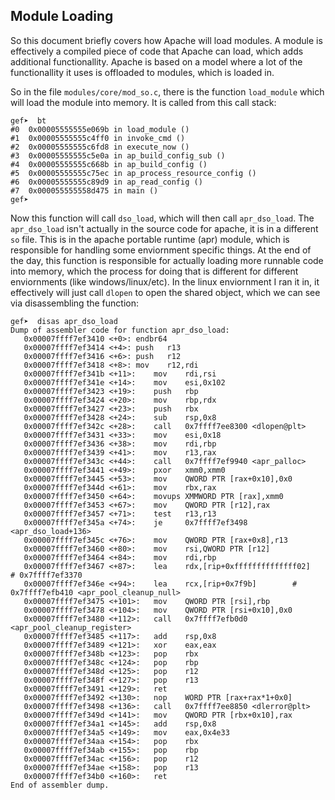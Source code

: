 ## Module Loading

So this document briefly covers how Apache will load modules. A module is effectively a compiled piece of code that Apache can load, which adds additional functionallity. Apache is based on a model where a lot of the functionallity it uses is offloaded to modules, which is loaded in. 

So in the file `modules/core/mod_so.c`, there is the function `load_module` which will load the module into memory. It is called from this call stack:

```
gef➤  bt
#0  0x00005555555e069b in load_module ()
#1  0x00005555555c4ff0 in invoke_cmd ()
#2  0x00005555555c6fd8 in execute_now ()
#3  0x00005555555c5e0a in ap_build_config_sub ()
#4  0x00005555555c668b in ap_build_config ()
#5  0x00005555555c75ec in ap_process_resource_config ()
#6  0x00005555555c89d9 in ap_read_config ()
#7  0x000055555558d475 in main ()
gef➤  
```

Now this function will call `dso_load`, which will then call `apr_dso_load`. The `apr_dso_load` isn't actually in the source code for apache, it is in a different `so` file. This is in the apache portable runtime (apr) module, which is responsible for handling some enviornment specific things. At the end of the day, this function is responsible for actually loading more runnable code into memory, which the process for doing that is different for different enviornments (like windows/linux/etc). In the linux enviornment I ran it in, it effectively will just call `dlopen` to open the shared object, which we can see via disassembling the function:

```
gef➤  disas apr_dso_load
Dump of assembler code for function apr_dso_load:
   0x00007ffff7ef3410 <+0>:	endbr64 
   0x00007ffff7ef3414 <+4>:	push   r13
   0x00007ffff7ef3416 <+6>:	push   r12
   0x00007ffff7ef3418 <+8>:	mov    r12,rdi
   0x00007ffff7ef341b <+11>:	mov    rdi,rsi
   0x00007ffff7ef341e <+14>:	mov    esi,0x102
   0x00007ffff7ef3423 <+19>:	push   rbp
   0x00007ffff7ef3424 <+20>:	mov    rbp,rdx
   0x00007ffff7ef3427 <+23>:	push   rbx
   0x00007ffff7ef3428 <+24>:	sub    rsp,0x8
   0x00007ffff7ef342c <+28>:	call   0x7ffff7ee8300 <dlopen@plt>
   0x00007ffff7ef3431 <+33>:	mov    esi,0x18
   0x00007ffff7ef3436 <+38>:	mov    rdi,rbp
   0x00007ffff7ef3439 <+41>:	mov    r13,rax
   0x00007ffff7ef343c <+44>:	call   0x7ffff7ef9940 <apr_palloc>
   0x00007ffff7ef3441 <+49>:	pxor   xmm0,xmm0
   0x00007ffff7ef3445 <+53>:	mov    QWORD PTR [rax+0x10],0x0
   0x00007ffff7ef344d <+61>:	mov    rbx,rax
   0x00007ffff7ef3450 <+64>:	movups XMMWORD PTR [rax],xmm0
   0x00007ffff7ef3453 <+67>:	mov    QWORD PTR [r12],rax
   0x00007ffff7ef3457 <+71>:	test   r13,r13
   0x00007ffff7ef345a <+74>:	je     0x7ffff7ef3498 <apr_dso_load+136>
   0x00007ffff7ef345c <+76>:	mov    QWORD PTR [rax+0x8],r13
   0x00007ffff7ef3460 <+80>:	mov    rsi,QWORD PTR [r12]
   0x00007ffff7ef3464 <+84>:	mov    rdi,rbp
   0x00007ffff7ef3467 <+87>:	lea    rdx,[rip+0xffffffffffffff02]        # 0x7ffff7ef3370
   0x00007ffff7ef346e <+94>:	lea    rcx,[rip+0x7f9b]        # 0x7ffff7efb410 <apr_pool_cleanup_null>
   0x00007ffff7ef3475 <+101>:	mov    QWORD PTR [rsi],rbp
   0x00007ffff7ef3478 <+104>:	mov    QWORD PTR [rsi+0x10],0x0
   0x00007ffff7ef3480 <+112>:	call   0x7ffff7efb0d0 <apr_pool_cleanup_register>
   0x00007ffff7ef3485 <+117>:	add    rsp,0x8
   0x00007ffff7ef3489 <+121>:	xor    eax,eax
   0x00007ffff7ef348b <+123>:	pop    rbx
   0x00007ffff7ef348c <+124>:	pop    rbp
   0x00007ffff7ef348d <+125>:	pop    r12
   0x00007ffff7ef348f <+127>:	pop    r13
   0x00007ffff7ef3491 <+129>:	ret    
   0x00007ffff7ef3492 <+130>:	nop    WORD PTR [rax+rax*1+0x0]
   0x00007ffff7ef3498 <+136>:	call   0x7ffff7ee8850 <dlerror@plt>
   0x00007ffff7ef349d <+141>:	mov    QWORD PTR [rbx+0x10],rax
   0x00007ffff7ef34a1 <+145>:	add    rsp,0x8
   0x00007ffff7ef34a5 <+149>:	mov    eax,0x4e33
   0x00007ffff7ef34aa <+154>:	pop    rbx
   0x00007ffff7ef34ab <+155>:	pop    rbp
   0x00007ffff7ef34ac <+156>:	pop    r12
   0x00007ffff7ef34ae <+158>:	pop    r13
   0x00007ffff7ef34b0 <+160>:	ret    
End of assembler dump.
```